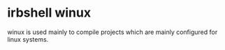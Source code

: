 irbshell winux
========

winux is used mainly to compile projects which are mainly configured for linux systems.
